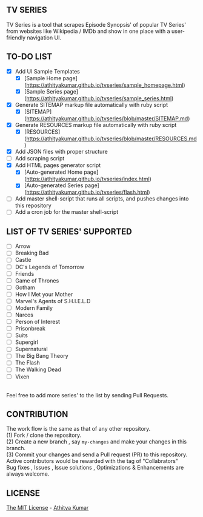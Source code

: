 TV SERIES
---------
TV Series is a tool that scrapes Episode Synopsis' of popular TV Series' from websites like Wikipedia / IMDb and show in one place with a user-friendly navigation UI.

TO-DO LIST
----------
- [x] Add UI Sample Templates
    - [x] [Sample Home page] (https://athityakumar.github.io/tvseries/sample_homepage.html)
    - [x] [Sample Series page] (https://athityakumar.github.io/tvseries/sample_series.html) 
- [x] Generate SITEMAP markup file automatically with ruby script
    - [x] [SITEMAP] (https://athityakumar.github.io/tvseries/blob/master/SITEMAP.md)
- [x] Generate RESOURCES markup file automatically with ruby script
    - [x] [RESOURCES] (https://athityakumar.github.io/tvseries/blob/master/RESOURCES.md)
- [x] Add JSON files with proper structure
- [ ] Add scraping script
- [x] Add HTML pages generator script
    - [x] [Auto-generated Home page] (https://athityakumar.github.io/tvseries/index.html)
    - [x] [Auto-generated Series page] (https://athityakumar.github.io/tvseries/flash.html) 
- [ ] Add master shell-script that runs all scripts, and pushes changes into this repository
- [ ] Add a cron job for the master shell-script

LIST OF TV SERIES' SUPPORTED 
----------------------------
- [ ] Arrow
- [ ] Breaking Bad
- [ ] Castle
- [ ] DC's Legends of Tomorrow
- [ ] Friends
- [ ] Game of Thrones
- [ ] Gotham
- [ ] How I Met your Mother
- [ ] Marvel's Agents of S.H.I.E.L.D
- [ ] Modern Family
- [ ] Narcos
- [ ] Person of Interest
- [ ] Prisonbreak
- [ ] Suits
- [ ] Supergirl
- [ ] Supernatural
- [ ] The Big Bang Theory
- [ ] The Flash
- [ ] The Walking Dead
- [ ] Vixen

<br>Feel free to add more series' to the list by sending Pull Requests.


CONTRIBUTION
------------
The work flow is the same as that of any other repository. 
<br> (1) Fork / clone the repository.
<br> (2) Create a new branch , say `my-changes` and make your changes in this branch.
<br> (3) Commit your changes and send a Pull request (PR) to this repository.
<br> Active contributors would be rewarded with the tag of "Collabrators"
<br> Bug fixes , Issues , Issue solutions , Optimizations & Enhancements are always welcome.

LICENSE
-------
[The MIT License](https://github.com/athityakumar/tvseries/blob/master/LICENSE.md) - [Athitya Kumar](http://github.com/athityakumar) 
